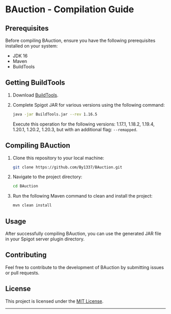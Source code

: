 # BAuction - Compilation Guide

## Prerequisites
Before compiling BAuction, ensure you have the following prerequisites installed on your system:
- JDK 16
- Maven
- BuildTools

## Getting BuildTools
1. Download [BuildTools](https://www.spigotmc.org/wiki/buildtools/).

2. Complete Spigot JAR for various versions using the following command:
   ```bash
   java -jar BuildTools.jar --rev 1.16.5
   ```

   Execute this operation for the following versions: 1.17.1, 1.18.2, 1.19.4, 1.20.1, 1.20.2, 1.20.3, but with an additional flag: `--remapped`.

## Compiling BAuction
1. Clone this repository to your local machine:
   ```bash
   git clone https://github.com/By1337/BAuction.git
   ```

2. Navigate to the project directory:
   ```bash
   cd BAuction
   ```

3. Run the following Maven command to clean and install the project:
   ```bash
   mvn clean install
   ```

## Usage
After successfully compiling BAuction, you can use the generated JAR file in your Spigot server plugin directory.

## Contributing
Feel free to contribute to the development of BAuction by submitting issues or pull requests.

## License
This project is licensed under the [MIT License](LICENSE).

---